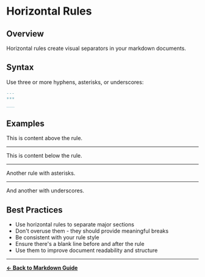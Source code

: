# Horizontal Rules

## Overview

Horizontal rules create visual separators in your markdown documents.

## Syntax

Use three or more hyphens, asterisks, or underscores:

```markdown
---
***
___
```

## Examples

This is content above the rule.

---

This is content below the rule.

***

Another rule with asterisks.

___

And another with underscores.

## Best Practices

- Use horizontal rules to separate major sections
- Don't overuse them - they should provide meaningful breaks
- Be consistent with your rule style
- Ensure there's a blank line before and after the rule
- Use them to improve document readability and structure

---

**[← Back to Markdown Guide](../MARKDOWN.md)**
